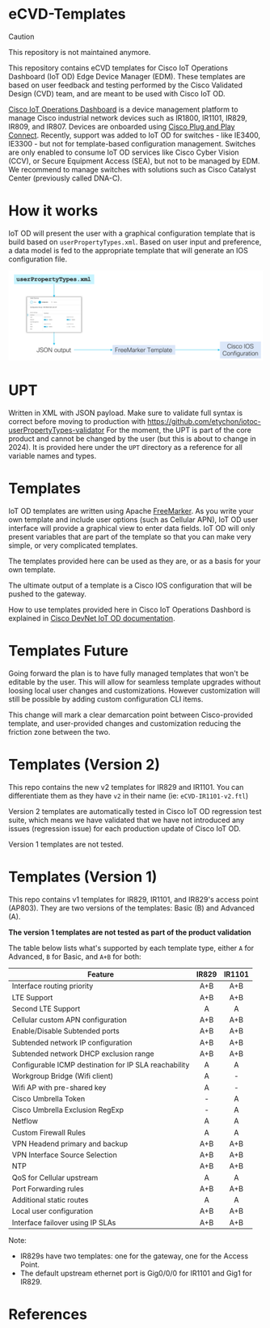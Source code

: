 # eCVD-Templates

> [!CAUTION]  
> This repository is not maintained anymore.

This repository contains eCVD templates for Cisco IoT Operations Dashboard (IoT OD) Edge Device Manager (EDM). These templates are based on user feedback and testing performed by the Cisco Validated Design (CVD) team, and are meant to be used with Cisco IoT OD.

[Cisco IoT Operations Dashboard](https://developer.cisco.com/docs/iotod/) is a device management platform to manage Cisco industrial network devices such as IR1800, IR1101, IR829, IR809, and IR807. Devices are onboarded using [Cisco Plug and Play Connect](https://www.cisco.com/c/en/us/buy/smart-accounts/plug-play-connect.html). Recently, support was added to IoT OD for switches - like IE3400, IE3300 - but not for template-based configuration management. Switches are only enabled to consume IoT OD services like Cisco Cyber Vision (CCV), or Secure Equipment Access (SEA), but not to be managed by EDM. We recommend to manage switches with solutions such as Cisco Catalyst Center (previously called DNA-C).

# How it works

IoT OD will present the user with a graphical configuration template that is build based on `userPropertyTypes.xml`. Based on user input and preference, a data model is fed to the appropriate template that will generate an IOS configuration file.

![flow.png](images/flow.png)

# UPT

Written in XML with JSON payload. Make sure to validate full syntax is correct before moving to production with https://github.com/etychon/iotoc-userPropertyTypes-validator
For the moment, the UPT is part of the core product and cannot be changed by the user (but this is about to change in 2024). 
It is provided here under the `UPT` directory as a reference for all variable names and types.

# Templates

IoT OD templates are written using Apache [FreeMarker](https://freemarker.apache.org/). As you write your own template and include user options (such as Cellular APN), IoT OD user interface will provide a graphical view to enter data fields. IoT OD will only present variables that are part of the template so that you can make very simple, or very complicated templates.

The templates provided here can be used as they are, or as a basis for your own template.

The ultimate output of a template is a Cisco IOS configuration that will be pushed to the gateway.

How to use templates provided here in Cisco IoT Operations Dashbord is explained in [Cisco DevNet IoT OD documentation](https://developer.cisco.com/docs/iotod/#!manage-templates-and-groups/add-and-manage-configurations).

# Templates Future

Going forward the plan is to have fully managed templates that won't be editable by the user. This will allow for seamless template upgrades without loosing local user changes and customizations. However customization will still be possible by adding custom configuration CLI items. 

This change will mark a clear demarcation point between Cisco-provided template, and user-provided changes and customization reducing the friction zone between the two. 

# Templates (Version 2)

This repo contains the new v2 templates for IR829 and IR1101. You can differentiate them as they have `v2` in their name (ie: `eCVD-IR1101-v2.ftl`)

Version 2 templates are automatically tested in Cisco IoT OD regression test suite, which means we have validated that we have not introduced any issues (regression issue) for each production update of Cisco IoT OD.

Version 1 templates are not tested.

# Templates (Version 1)

This repo contains v1 templates for IR829, IR1101, and IR829's access point (AP803). They are two versions of the templates: Basic (B) and Advanced (A).

**The version 1 templates are not tested as part of the product validation**


The table below lists what's supported by each template type, either `A` for Advanced, `B` for Basic, and `A+B` for both:

| Feature                                         | IR829 | IR1101 |
|-------------------------------------------------|:----------:|:------:|
| Interface routing priority                            | A+B | A+B |
| LTE Support                                           | A+B | A+B |
| Second LTE Support                                    | A   |  A  |
| Cellular custom APN configuration                     | A+B | A+B |
| Enable/Disable Subtended ports                        | A+B| A+B |
| Subtended network IP configuration                    | A+B | A+B |
| Subtended network DHCP exclusion range                | A+B | A+B |
| Configurable ICMP destination for IP SLA reachability | A | A |
| Workgroup Bridge (Wifi client)                        | A | - |
| Wifi AP with pre-shared key                           | A | - |
| Cisco Umbrella Token                                  | - | A |
| Cisco Umbrella Exclusion RegExp                       | - | A |
| Netflow                                               | A | A |
| Custom Firewall Rules                                 | A | A |
| VPN Headend primary and backup                        | A+B | A+B |
| VPN Interface Source Selection                        | A+B | A+B |
| NTP                                                   | A+B | A+B |
| QoS for Cellular upstream                             | A | A |
| Port Forwarding rules                                 | A+B | A+B |
| Additional static routes                              | A | A |
| Local user configuration                              | A+B | A+B |
| Interface failover using IP SLAs                      | A+B | A+B |

Note:
* IR829s have two templates: one for the gateway, one for the Access Point.
* The default upstream ethernet port is Gig0/0/0 for IR1101 and Gig1 for IR829.

# References
